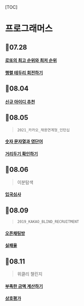 [TOC]

# 프로그래머스

## 📌07.28

#### [로또의 최고 순위와 최저 순위](./로또의_최고_순위와_최저_순위.py)

#### [행렬 테두리 회전하기](./행렬_테두리_회전하기.py)

## 📌08.04

#### [신규 아이디 추천](./2021_KAKAO_BLIND_RECRUITMENT/신규_아이디_추천.py)

## 📌08.05

>`2021_카카오_채용연계형_인턴십`

#### [숫자 문자열과 영단어](./2021_카카오_채용연계형_인턴십/숫자_문자열과_영단어.py)

#### [거리두기 확인하기](./2021_카카오_채용연계형_인턴십/거리두기_확인하기.py)

## 📌08.06

> 이분탐색

#### [입국심사](./입국심사.py)

## 📌08.09

> `2019_KAKAO_BLIND_RECRUITMENT`

#### [오픈채팅방](./2019_KAKAO_BLIND_RECRUITMENT/오픈채팅방.py)

#### [실패율](./2019_KAKAO_BLIND_RECRUITMENT/실패율.py)

## 📌08.11

> 위클리 챌린지

#### [부족한 금액 계산하기](./위클리_챌린지/부족한_금액_계산하기.py)

#### [상호평가](./위클리_챌린지/상호평가.py)

